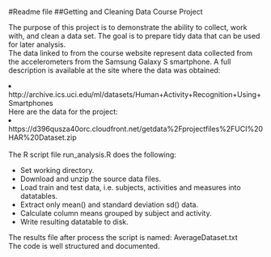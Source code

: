 #Readme file
##Getting and Cleaning Data Course Project

The purpose of this project is to demonstrate the ability to collect, work with, and clean a data set. 
The goal is to prepare tidy data that can be used for later analysis. 
<br>
The data linked to from the course website represent data collected from the accelerometers from the Samsung Galaxy S smartphone. A full description is available at the site where the data was obtained: 
<li>http://archive.ics.uci.edu/ml/datasets/Human+Activity+Recognition+Using+Smartphones</li>
Here are the data for the project: 
<li>https://d396qusza40orc.cloudfront.net/getdata%2Fprojectfiles%2FUCI%20HAR%20Dataset.zip</li>
<br>
The R script file run_analysis.R does the following:
<ul>
    <li>Set working directory.</li>
    <li>Download and unzip the source data files.</li>
    <li>Load train and test data, i.e. subjects, activities and measures into datatables.</li>
    <li>Extract only mean() and standard deviation sd() data.</li>
    <li>Calculate column means grouped by subject and activity.</li>
    <li>Write resulting datatable to disk.</li>
</ul>
The results file after process the script is named: AverageDataset.txt
<br>
The code is well structured and documented.
<br>
